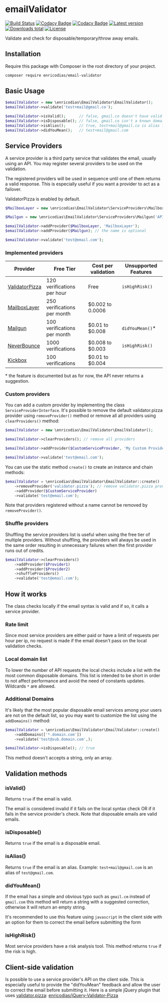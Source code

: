 # emailValidator

[![Build Status](https://img.shields.io/circleci/build/github/enricodias/emailValidator/master)](https://circleci.com/gh/enricodias/emailValidator/tree/master)
[![Codacy Badge](https://api.codacy.com/project/badge/Coverage/125d34db8a0443e0b433cbcde4786372)](https://www.codacy.com/manual/enricodias/emailValidator?utm_source=github.com&utm_medium=referral&utm_content=enricodias/emailValidator&utm_campaign=Badge_Coverage)
[![Codacy Badge](https://api.codacy.com/project/badge/Grade/125d34db8a0443e0b433cbcde4786372)](https://www.codacy.com/manual/enricodias/emailValidator?utm_source=github.com&amp;utm_medium=referral&amp;utm_content=enricodias/emailValidator&amp;utm_campaign=Badge_Grade)
[![Latest version](http://img.shields.io/packagist/v/enricodias/email-validator.svg)](https://packagist.org/packages/enricodias/email-validator)
[![Downloads total](http://img.shields.io/packagist/dt/enricodias/email-validator.svg)](https://packagist.org/packages/enricodias/email-validator)
[![License](http://img.shields.io/packagist/l/enricodias/email-validator.svg)](https://github.com/enricodias/email-validator/blob/master/LICENSE.md)

Validate and check for disposable/temporary/throw away emails.

## Installation

Require this package with Composer in the root directory of your project.

```bash
composer require enricodias/email-validator
```

## Basic Usage

```php
$emailValidator = new \enricodias\EmailValidator\EmailValidator();
$emailValidator->validate('test+mail@gmail.co');

$emailValidator->isValid();      // false, gmail.co doesn't have valid MX entries
$emailValidator->isDisposable(); // false, gmail.co isn't a known domain for disposable emails
$emailValidator->isAlias();      // true, test+mail@gmail.co is alias for test@gmail.co
$emailValidator->didYouMean();   // test+mail@gmail.com
```

## Service Providers

A service provider is a third party service that validates the email, usually using an API. You may register several providers to be used on the validation.

The registered providers will be used in sequence until one of them returns a valid response. This is especially useful if you want a provider to act as a failover.

ValidatorPizza is enabled by default.

```php
$MailboxLayer = new \enricodias\EmailValidator\ServiceProviders\MailboxLayer('API_KEY');

$Mailgun = new \enricodias\EmailValidator\ServiceProviders\Mailgun('API_KEY');

$emailValidator->addProvider($MailboxLayer, 'MailboxLayer');
$emailValidator->addProvider($Mailgun); // the name is optional

$emailValidator->validate('test@email.com');
```

### Implemented providers

| Provider                                        | Free Tier                   | Cost per validation | Unsupported Features |
|-------------------------------------------------|-----------------------------|---------------------|----------------------|
| [ValidatorPizza](https://www.validator.pizza/)  | 120 verifications per hour  | Free                | ```isHighRisk()```   |
| [MailboxLayer](https://mailboxLayer.com/)       | 250 verifications per month | $0.002 to 0.0006    |                      |
| [Mailgun](https://mailgun.com/)                 | 100 verifications per month | $0.01 to $0.008     | ```didYouMean()```*  |
| [NeverBounce](https://neverbounce.com/)         | 1000 verifications          | $0.008 to $0.003    | ```isHighRisk()```   |
| [Kickbox](https://kickbox.com/)                 | 100 verifications           | $0.01 to $0.004     |                      |

\* the feature is documented but as for now, the API never returns a suggestion.

### Custom providers

You can add a custom provider by implementing the class ```ServiceProviderInterface```. It's possible to remove the default validator.pizza provider using ```removeProvider()``` method or remove all all providers using ```clearProviders()``` method:

```php
$emailValidator = new \enricodias\EmailValidator\EmailValidator();

$emailValidator->clearProviders(); // remove all providers

$emailValidator->addProvider($CustomServiceProvider, 'My Custom Provider');

$emailValidator->validate('test@email.com');
```

You can use the static method ```create()``` to create an instance and chain methods:

```php
$emailValidator = \enricodias\EmailValidator\EmailValidator::create()
    ->removeProvider('validator.pizza'); // remove validator.pizza provider
    ->addProvider($CustomServiceProvider)
    ->validate('test@email.com');
```

Note that providers registered without a name cannot be removed by ```removeProvider()```.

### Shuffle providers

Shuffling the service providers list is useful when using the free tier of multiple providers. Without shuffling, the providers will always be used in the same order resulting in unnecessary failures when the first provider runs out of credits.

```php
$emailValidator->clearProviders()
    ->addProvider($Provider1)
    ->addProvider($Provider2)
    ->shuffleProviders()
    ->validate('test@email.com');
```

## How it works

The class checks locally if the email syntax is valid and if so, it calls a service provider.

### Rate limit

Since most service providers are either paid or have a limit of requests per hour per ip, no request is made if the email doesn't pass on the local validation checks.

### Local domain list

To lower the number of API requests the local checks include a list with the most common disposable domains. This list is intended to be short in order to not affect performance and avoid the need of constants updates. Wildcards ```*``` are allowed.

### Additional Domains

It's likely that the most popular disposable email services among your users are not on the default list, so you may want to customize the list using the ```addDomains()``` method:

```php
$emailValidator = \enricodias\EmailValidator\EmailValidator::create()
    ->addDomains(['*.domain.com'])
    ->validate('test@sub.domain.com',);

$emailValidator->isDisposable(); // true
```

This method doesn't accepts a string, only an array.

## Validation methods

### isValid()

Returns ```true``` if the email is valid.

The email is considered invalid if it fails on the local syntax check OR if it fails in the service provider's check. Note that disposable emails are valid emails.

### isDisposable()

Returns ```true``` if the email is a disposable email.

### isAlias()

Returns ```true``` if the email is an alias. Example: ```test+mail@gmail.com``` is an alias of ```test@gmail.com```.

### didYouMean()

If the email has a simple and obvious typo such as ```gmail.cm``` instead of ```gmail.com``` this method will return a string with a suggested correction, otherwise it will return an empty string.

It's recommended to use this feature using ```javascript``` in the client side with an option for them to correct the email before submitting the form

### isHighRisk()

Most service providers have a risk analysis tool. This method returns ```true``` if the risk is high.

## Client-side validation

Is possible to use a service provider's API on the client side. This is especially useful to provide the "didYouMean" feedback and allow the user to correct the email before submitting it. Here is a simple jQuery plugin that uses [validator.pizza](https://www.validator.pizza/): [enricodias/jQuery-Validator-Pizza](https://github.com/enricodias/jQuery-Validator-Pizza)
